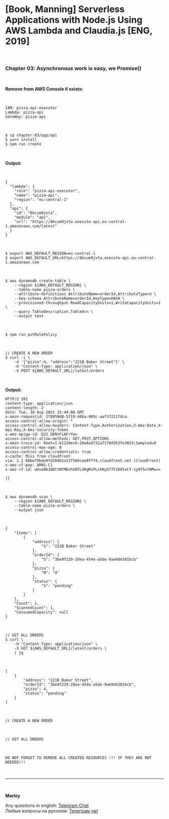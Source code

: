 # [Book, Manning] Serverless Applications with Node.js Using AWS Lambda and Claudia.js [ENG, 2019]

<br/>

### Chapter 03: Asynchronous work is easy, we Promise()

<br/>

**Remove from AWS Console if exists:**

<br/>

```
IAM: pizza-api-executor
Lambda: pizza-api
GateWay: pizza-api
```

<br/>

    $ cp chapter-03/app/api
    $ yarn install
    $ npm run create

<br/>

**Output:**

<br/>

```
{
  "lambda": {
    "role": "pizza-api-executor",
    "name": "pizza-api",
    "region": "eu-central-1"
  },
  "api": {
    "id": "8kcum9jvta",
    "module": "api",
    "url": "https://8kcum9jvta.execute-api.eu-central-1.amazonaws.com/latest"
  }
}
```

<br/>

    $ export AWS_DEFAULT_REGION=eu-central-1
    $ export AWS_DEFAULT_URL=https://8kcum9jvta.execute-api.eu-central-1.amazonaws.com

<br/>

    $ aws dynamodb create-table \
        --region ${AWS_DEFAULT_REGION} \
        --table-name pizza-orders \
        --attribute-definitions AttributeName=orderId,AttributeType=S \
        --key-schema AttributeName=orderId,KeyType=HASH \
        --provisioned-throughput ReadCapacityUnits=1,WriteCapacityUnits=1 \
        --query TableDescription.TableArn \
        --output text

<br/>

    $ npm run putRolePolicy

<br/>

```
// CREATE A NEW ORDER
$ curl -i \
    -d '{"pizza":4, "address":"221B Baker Street"}' \
    -H "Content-Type: application/json" \
    -X POST ${AWS_DEFAULT_URL}/latest/orders
```

<br/>

**Output:**

```
HTTP/2 201
content-type: application/json
content-length: 2
date: Tue, 10 Aug 2021 15:44:08 GMT
x-amzn-requestid: 2f8959d8-5f19-40ba-905c-aaf37211fdca
access-control-allow-origin: *
access-control-allow-headers: Content-Type,Authorization,X-Amz-Date,X-Api-Key,X-Amz-Security-Token
x-amz-apigw-id: D22_GENtFiAFrYw=
access-control-allow-methods: GET,POST,OPTIONS
x-amzn-trace-id: Root=1-61129ec6-28e8ad732a7170d353fe3023;Sampled=0
access-control-max-age: 0
access-control-allow-credentials: true
x-cache: Miss from cloudfront
via: 1.1 66be79bde9fd204b1a11f560cee8fff4.cloudfront.net (CloudFront)
x-amz-cf-pop: ARN1-C1
x-amz-cf-id: wUva0b3ADttWTMDvhG8TLVKgMiPLchKyG77F26dtxCY-sy9f5vY0Mw==

{}
```

<br/>

```
$ aws dynamodb scan \
    --region ${AWS_DEFAULT_REGION} \
    --table-name pizza-orders \
    --output json
```

<br/>

```
{
    "Items": [
        {
            "address": {
                "S": "221B Baker Street"
            },
            "orderId": {
                "S": "3be9f229-28ea-454e-a5de-9ae9d4301bcb"
            },
            "pizza": {
                "N": "4"
            },
            "status": {
                "S": "pending"
            }
        }
    ],
    "Count": 1,
    "ScannedCount": 1,
    "ConsumedCapacity": null
}
```

<br/>

```
// GET ALL ORDERS
$ curl \
    -H "Content-Type: application/json" \
    -X GET ${AWS_DEFAULT_URL}/latest/orders \
    | jq
```

<br/>

```
[
    {
        "address": "221B Baker Street",
        "orderId": "3be9f229-28ea-454e-a5de-9ae9d4301bcb",
        "pizza": 4,
        "status": "pending"
    }
]
```

<br/>

```
// CREATE A NEW ORDER
```

<br/>

```
// GET ALL ORDERS
```

<br/>

```
DO NOT FORGET TO REMOVE ALL CREATED RESOURCES !!! IF THEY ARE NOT NEEDED!!!
```

<br/>

---

<br/>

**Marley**

Any questions in english: <a href="https://jsdev.org/chat/">Telegram Chat</a>  
Любые вопросы на русском: <a href="https://jsdev.ru/chat/">Телеграм чат</a>
